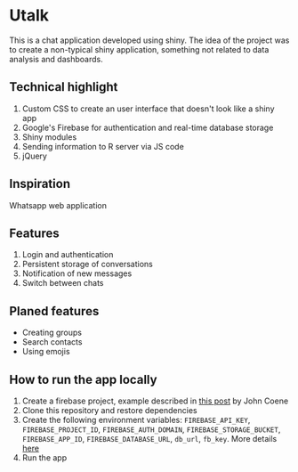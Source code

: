 # Utalk

This is a chat application developed using shiny. The idea of the project was to
create a non-typical shiny application, something not related to data analysis and
dashboards.

## Technical highlight

1. Custom CSS to create an user interface that doesn't look like a shiny app
2. Google's Firebase for authentication and real-time database storage
3. Shiny modules
4. Sending information to R server via JS code
5. jQuery

## Inspiration

Whatsapp web application

## Features
1. Login and authentication
2. Persistent storage of conversations
3. Notification of new messages
4. Switch between chats

## Planed features

- Creating groups
- Search contacts
- Using emojis

## How to run the app locally

1. Create a firebase project, example described in [this post](https://firebase.john-coene.com/guide/get-started/) by John Coene
2. Clone this repository and restore dependencies
3. Create the following environment variables: `FIREBASE_API_KEY`, `FIREBASE_PROJECT_ID`, `FIREBASE_AUTH_DOMAIN`, `FIREBASE_STORAGE_BUCKET`, `FIREBASE_APP_ID`, `FIREBASE_DATABASE_URL`, `db_url`, `fb_key`. More details [here](https://firebase.john-coene.com/guide/config/)
4. Run the app
